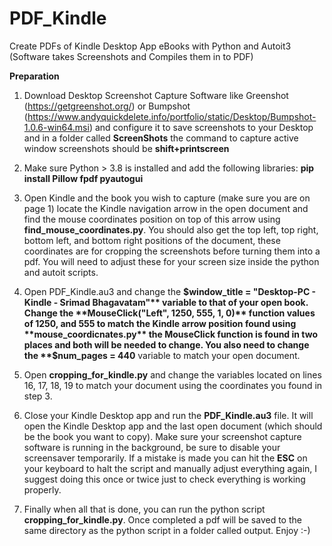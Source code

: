 # PDF_Kindle
Create PDFs of Kindle Desktop App eBooks with Python and Autoit3 (Software takes Screenshots and Compiles them in to PDF)

**Preparation**

1) Download Desktop Screenshot Capture Software like Greenshot (https://getgreenshot.org/) or Bumpshot (https://www.andyquickdelete.info/portfolio/static/Desktop/Bumpshot-1.0.6-win64.msi) and configure it to save screenshots to your Desktop and in a folder called **ScreenShots** the command to capture active window screenshots should be **shift+printscreen**

2) Make sure Python > 3.8 is installed and add the following libraries: **pip install Pillow fpdf pyautogui**

3) Open Kindle and the book you wish to capture (make sure you are on page 1) locate the Kindle navigation arrow in the open document and find the mouse coordinates position on top of this arrow using **find_mouse_coordinates.py**. You should also get the top left, top right, bottom left, and bottom right positions of the document, these coordinates are for cropping the screenshots before turning them into a pdf. You will need to adjust these for your screen size inside the python and autoit scripts.

4) Open PDF_Kindle.au3 and change the **$window_title = "Desktop-PC - Kindle - Srimad Bhagavatam"** variable to that of your open book. Change the **MouseClick("Left", 1250, 555, 1, 0)** function values of 1250, and 555 to match the Kindle arrow position found using **mouse_coordicnates.py** the MouseClick function is found in two places and both will be needed to change. You also need to change the **$num_pages = 440** variable to match your open document.

5) Open **cropping_for_kindle.py** and change the variables located on lines 16, 17, 18, 19 to match your document using the coordinates you found in step 3.

6) Close your Kindle Desktop app and run the **PDF_Kindle.au3** file. It will open the Kindle Desktop app and the last open document (which should be the book you want to copy). Make sure your screenshot capture software is running in the background, be sure to disable your screensaver temporarily. If a mistake is made you can hit the **ESC** on your keyboard to halt the script and manually adjust everything again, I suggest doing this once or twice just to check everything is working properly.

7) Finally when all that is done, you can run the python script **cropping_for_kindle.py**. Once completed a pdf will be saved to the same directory as the python script in a folder called output. Enjoy :-) 
